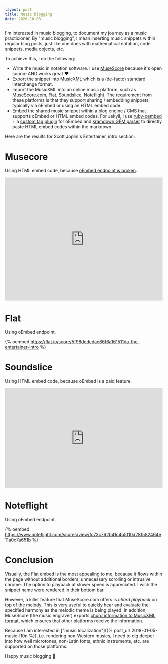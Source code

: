 ```yaml
---
layout: post
title: Music blogging
date: 2020-10-08
---
```

I'm interested in music blogging, to document my journey as a music practicioner. By "music blogging", I mean inserting music snippets within regular blog posts, just like one does with mathematical notation, code snippets, media objects, etc.

To achieve this, I do the following:
- Write the music in notation software. I use [MuseScore](https://musescore.org) because it's open source AND works great :heart:
- Export the snippet into [MusicXML](https://musicxml.com) which is a (de-facto) standard interchange format.
- Import the MusicXML into an online music platform, such as [MuseScore.com](https://musescore.com/infojunkie), [Flat](https://flat.io/karim_ratib), [Soundslice](https://www.soundslice.com/users/kratib/), [Noteflight](https://www.noteflight.com/profile/18add9c28a546a47378515d9da5eb66208a169c1). The requirement from these platforms is that they support sharing / embedding snippets, typically via oEmbed or using an HTML embed code.
- Embed the shared music snippet within a blog engine / CMS that supports oEmbed or HTML embed codes. For Jekyll, I use [ruby-oembed](https://github.com/ruby-oembed/ruby-oembed) + a [custom tag plugin](https://github.com/infojunkie/blog/blob/master/_plugins/oembed.rb) for oEmbed and [kramdown GFM parser](https://github.com/kramdown/parser-gfm) to directly paste HTML embed codes within the markdown.

Here are the results for Scott Joplin's Entertainer, intro section:

# Musecore
Using HTML embed code, because [oEmbed endpoint is broken](https://musescore.com/groups/improving-musescore-com/discuss/5077716).

<iframe width="100%" height="394" src="https://musescore.com/user/55682/scores/6383405/embed" frameborder="0" allowfullscreen allow="autoplay; fullscreen"></iframe>

# Flat
Using oEmbed endpoint.

{% oembed https://flat.io/score/5f98dedcdac66f6a161511da-the-entertainer-intro %}

# Soundslice
Using HTML embed code, because oEmbed is a paid feature.

 <iframe src="https://www.soundslice.com/slices/vWsfc/embed-channelpost/" width="100%" height="320" frameBorder="0"></iframe>

# Noteflight
Using oEmbed endpoint.

{% oembed https://www.noteflight.com/scores/view/fc73c762b41c4b5f10a28f582464e11a0c7a651b %}

# Conclusion
Visually, the Flat embed is the most appealing to me, because it flows within the page without additional borders, unnecessary scrolling or intrusive chrome. The option to playback at slower speed is appreciated. I wish the snippet name were rendered in their bottom bar.

However, a killer feature that MuseScore.com offers is _chord playback_ on top of the melody. This is very useful to quickly hear and evaluate the specified harmony as the melodic theme is being played. In addition, MuseScore (the music engraver) exports [chord information to MusicXML format](https://www.musicxml.com/tutorial/chord-symbols-diagrams/chord-symbols/), which ensures that other platforms receive the information.

Because I am interested in ["music localization"]({% post_url 2018-01-05-music-l10n %}), i.e. rendering non-Western musics, I need to dig deeper into how well microtones, non-Latin fonts, ethnic instruments, etc. are supported on those platforms.

Happy music blogging :musical_note: